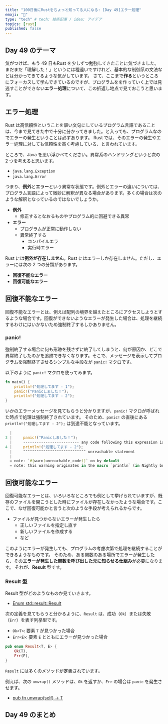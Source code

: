 ```yaml
---
title: "100日後にRustをちょっと知ってる人になる: [Day 49]エラー処理"
emoji: "🦀"
type: "tech" # tech: 技術記事 / idea: アイデア
topics: [rust]
published: false
---
```

## Day 49 のテーマ

気がつけば、もう 49 日もRust を少しずつ勉強してきたことに気づきました。まだまだ「理解した！」というには程遠いですけれど、基本的な制御系の文法などは分かってきてるような気がしています。
さて、ここまで**作る**というところにフォーカスして学んできているのですが、プログラムをを作っていく上では見逃すことができない**エラー処理**について、この折返し地点で見ておこうと思います。

## エラー処理

Rust は高信頼性ということを謳い文句にしているプログラム言語であることは、今まで見てきた中で十分に分かってきました。と入っても、プログラムなのでエラーの発生ということは必ずあります。
Rust では、そのエラーの発生やエラー処理に対しても信頼性を高く考慮している、と言われています。

ところで、Java を思い浮かべてください。異常系のハンドリングというと次の 2 つを考えると思います。

- `java.lang.Exception`
- `java.lang.Error`

つまり、**例外**と**エラー**という異常な状態です。例外とエラーの違いについては、プログラム言語によって微妙に解釈が異なる場合があります。多くの場合は次のような解釈となっているのではないでしょうか。

- **例外**
  - 修正するとなおるものやプログラム的に回避できる異常
- **エラー**
  - プログラムが正常に動作しない
  - 異常終了する
    - コンパイルエラ
    - 実行時エラー

Rust には**例外が存在しません**。Rust にはエラーしか存在しません。ただし、エラーには次の 2 つの分類があります。

- **回復不能なエラー**
- **回復可能なエラー**

## 回復不能なエラー

回復不能なエラーとは、例えば配列の境界を越えたところにアクセスしようとするような場合です。回復ができないようなエラーが発生した場合は、処理を継続するわけにはいかないため強制終了するしかありません。

### panic!

強制終了する場合に何も形跡を残さずに終了してしまうと、何が原因か、どこで異常終了したのかを追跡できなくなります。そこで、メッセージを表示してプログラムを強制終了させるシンプルな手段なが `panic!` マクロです。

以下のように `panic!` マクロを使ってみます。

```rust
fn main() {
    println!("処理してます - 1");
    panic!("Panicしました！");
    println!("処理してます - 2");
}
```

いかのエラーメッセージを見てもらうと分かりますが、`panic!` マクロが呼ばれた時点で処理は強制終了されています。
そのため、`panic!` の直後にある `println!("処理してます - 2");` は到達不能となっています。

```rust
  |
3 |     panic!("Panicしました！");
  |     ------------------------- any code following this expression is unreachable
4 |     println!("処理してます - 2");
  |     ^^^^^^^^^^^^^^^^^^^^^^^^^^^^ unreachable statement
  |
  = note: `#[warn(unreachable_code)]` on by default
  = note: this warning originates in the macro `println` (in Nightly builds, run with -Z macro-backtrace for more info)
```

## 回復可能なエラー

回復可能なエラーとは、いろいろなところでも例として挙げられていますが、既存のファイルを開こうとした時にファイルが存在しなかったような場合です。ここで、なぜ回復可能かと言うと次のような手段が考えられるからです。

- ファイルが見つからないエラーが発生したら
  - 正しいファイルを指定し直す
  - 新しいファイルを作成する
  - など

このようにエラーが発生しても、プログラムの考慮次第で処理を継続することができるようなものです。
そのため、ある関数のある場所でエラーが発生したら、その**エラーが発生した関数を呼び出した元に知らせる仕組み**が必要になります。
それが、**Result** 型です。

### Result 型

Result 型がどのようなものか見ていきます。

- [Enum std::result::Result](https://doc.rust-lang.org/std/result/enum.Result.html)

次の定義を見てもらうと分かるように、`Result` は、成功（`Ok`）または失敗（`Err`）を表す列挙型です。

- `Ok<T>`: 要素 `T` が見つかった場合
- `Err<E>`: 要素 `E` とともにエラーが見つかった場合

```rust
pub enum Result<T, E> {
    Ok(T),
    Err(E),
}
```

`Result` には多くのメソッドが定義されています。

例えば、次の `unwrap()` メソッドは、`Ok` を返すか、`Err` の場合は `panic` を発生させます。

- [pub fn unwrap(self) -> T](https://doc.rust-lang.org/std/result/enum.Result.html#method.unwrap)

## Day 49 のまとめ

